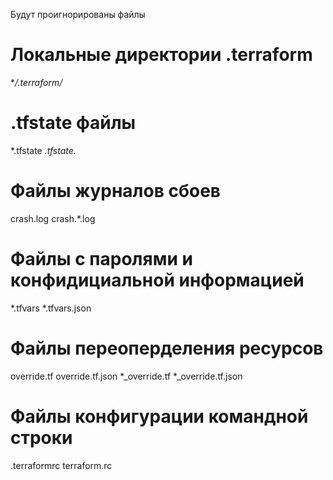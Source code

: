 Будут проигнорированы файлы 
# Локальные директории .terraform
**/.terraform/*

# .tfstate файлы
*.tfstate
*.tfstate.*

# Файлы журналов сбоев
crash.log
crash.*.log

# Файлы с паролями и конфидициальной информацией 
*.tfvars
*.tfvars.json

# Файлы переоперделения ресурсов
override.tf
override.tf.json
*_override.tf
*_override.tf.json

# Файлы конфигурации командной строки
.terraformrc
terraform.rc
